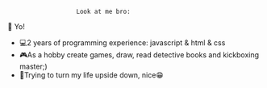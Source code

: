                        Look at me bro:
👋 Yo!
- 💻2 years of programming experience: javascript & html & css 
- 🎮As a hobby create games, draw, read detective books and kickboxing master;)
- 👤Trying to turn my life upside down, nice😁

<!---
ColdSpace-WebDev/ColdSpace-WebDev is a ✨ special ✨ repository because its `README.md` (this file) appears on your GitHub profile.
You can click the Preview link to take a look at your changes.
--->

